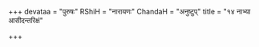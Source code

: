 +++
devataa = "पुरुषः"
RShiH = "नारायणः"
ChandaH = "अनुष्टुप्"
title = "१४ नाभ्या आसीदन्तरिक्षं"

+++
